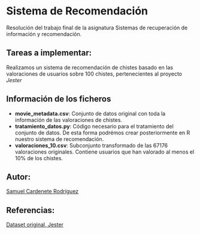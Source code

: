 # Sistema de Recomendación

Resolución del trabajo final de la asignatura Sistemas de recuperación de información y recomendación.

## Tareas a implementar:

Realizamos un sistema de recomendación de chistes basado en las valoraciones de usuarios sobre 100 chistes, pertenecientes al proyecto _Jester_

## Información de los ficheros

* **movie_metadata.csv**: Conjunto de datos original con toda la información de las valoraciones de chistes.
* **tratamiento_datos.py**: Código necesario para el tratamiento del conjunto de datos. De esta forma podrémos crear posteriormente en R nuestro sistema de recomendación.
* **valoraciones_10.csv**: Subconjunto transformado de las 67176 valoraciones originales. Contiene usuarios que han valorado al menos el 10% de los chistes. 

## Autor:

[Samuel Cardenete Rodríguez](https://github.com/sagmua)

## Referencias:

[Dataset original, Jester](http://eigentaste.berkeley.edu/dataset/)

